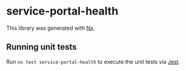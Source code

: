 <!-- gitbook-ignore -->

# service-portal-health

This library was generated with [Nx](https://nx.dev).

## Running unit tests

Run `nx test service-portal-health` to execute the unit tests via [Jest](https://jestjs.io).
